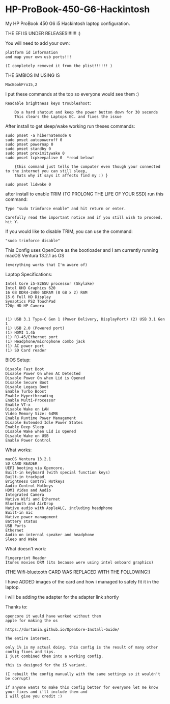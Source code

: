# HP-ProBook-450-G6-Hackintosh
My HP ProBook 450 G6 i5 Hackintosh laptop configuration.

THE EFI IS UNDER RELEASES!!!!!!! :)

You will need to add your own:

    platform id information
    and map your own usb ports!!!
    
    (I completely removed it from the plist!!!!!! )


THE SMBIOS IM USING IS 
    
    MacBookPro15,2

I put these commands at the top so everyone would see them :)

    Readable brightness keys troubleshoot:

        Do a hard shutout and keep the power button down for 30 seconds
        This clears the Laptops EC. and fixes the issue



After install to get sleep/wake working run theses commands:

    sudo pmset -a hibernatemode 0
    sudo pmset autopoweroff 0
    sudo pmset powernap 0
    sudo pmset standby 0
    sudo pmset proximitywake 0
    sudo pmset tcpkeepalive 0  *read below!    
    
        {this command just tells the computer even though your connected to the internet you can still sleep, 
        thats why it says it affects find my :) }
        
    sudo pmset lidwake 0
    
after install to enable TRIM (TO PROLONG THE LIFE OF YOUR SSD) run this command:

    Type "sudo trimforce enable" and hit return or enter.
    
    Carefully read the important notice and if you still wish to proceed, hit Y.
    
If you would like to disable TRIM, you can use the command:
    
    "sudo trimforce disable"


This Config uses OpenCore as the bootloader and I am currently running macOS Ventura 13.2.1 as OS

    (everything works that I'm aware of)

Laptop Specifications:

    Intel Core i5-8265U processor (Skylake)
    Intel UHD Graphics 620
    16 GB DDR4-2400 SDRAM (8 GB x 2) RAM
    15.6 Full HD Display
    Synaptics PS2 TouchPad
    720p HD HP Camera


    (1) USB 3.1 Type-C Gen 1 (Power Delivery, DisplayPort) (2) USB 3.1 Gen 1
    (1) USB 2.0 (Powered port)
    (1) HDMI 1.4b
    (1) RJ-45/Ethernet port
    (1) Headphone/microphone combo jack 
    (1) AC power port
    (1) SD Card reader



BIOS Setup:

    Disable Fast Boot
    Disable Power On when AC Detected
    Disable Power On when Lid is Opened
    Disable Secure Boot
    Disable Legacy Boot
    Enable Turbo Boost
    Enable Hyperthreading
    Enable Multi-Processor
    Enable VT-x
    Disable Wake on LAN
    Video Memory Size: 64MB
    Enable Runtime Power Management
    Disable Extended Idle Power States
    Enable Deep Sleep
    Disable Wake when Lid is Opened
    Disable Wake on USB
    Enable Power Control

What works:

    macOS Ventura 13.2.1
    SD CARD READER
    UEFI booting via Opencore.
    Built-in keyboard (with special function keys)
    Built-in trackpad
    Brightness Control Hotkeys
    Audio Control Hotkeys
    HDMI Video and Audio
    Integrated Camera
    Native Wifi and Ethernet
    Bluetooth and AirDrop
    Native audio with AppleALC, including headphone
    Built-in mic
    Native power management
    Battery status
    USB Ports
    Ethernet
    Audio on internal speaker and headphone
    Sleep and Wake

What doesn't work:

    Fingerprint Reader
    Itunes movies DRM (its because were using intel onboard graphics)

(THE Wifi-bluetooth CARD WAS REPLACED WITH THE FOLLOWING!)

I have ADDED images of the card and how i managed to safely fit it in the laptop.

i will be adding the adapter for the adapter link shortly
    
    


Thanks to:

    opencore it would have worked without them
    apple for making the os

    https://dortania.github.io/OpenCore-Install-Guide/

    The entire internet.

    only 1% is my actual doing. this config is the result of many other config fixes and tips.
    I just combined them into a working config.

    this is designed for the i5 variant.

    (I rebuilt the config manually with the same settings so it wouldn't be corrupt)

    if anyone wants to make this config better for everyone let me know your fixes and i'll include them and
    I will give you credit :)
